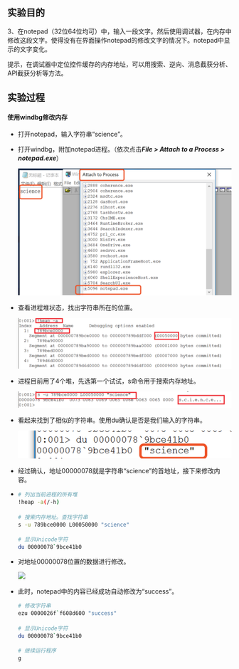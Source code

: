 ## 实验目的

3、在notepad（32位64位均可）中，输入一段文字。然后使用调试器，在内存中修改这段文字。使得没有在界面操作notepad的修改文字的情况下。notepad中显示的文字变化。

提示，在调试器中定位控件缓存的内存地址，可以用搜索、逆向、消息截获分析、API截获分析等方法。

## 实验过程

#### 使用windbg修改内存

- 打开notepad，输入字符串“science”。

- 打开windbg，附加notepad进程。（依次点击***File > Attach to a Process > notepad.exe***）

  ![](images/attach.png)

- 查看进程堆状态，找出字符串所在的位置。

  ![](images/heap-a.png)

- 进程目前用了4个堆，先选第一个试试，s命令用于搜索内存地址。

  ![](images/s-u.png)

- 看起来找到了相似的字符串。使用du确认是否是我们输入的字符串。

  ![](images/du.png)

- 经过确认，地址00000078就是字符串“science”的首地址，接下来修改内容。

- ```bash
  # 列出当前进程的所有堆
  !heap -a(/-h)
  
  # 搜索内存地址。查找字符串
  s -u 789bce0000 L00050000 "science"
  
  # 显示Unicode字符
  du 00000078`9bce41b0
  ```

- 对地址00000078位置的数据进行修改。

  ![](images/modify.png)

- 此时，notepad中的内容已经成功自动修改为“success”。

  ```bash
  # 修改字符串
  ezu 0000026f`f608d600 "success"
  
  # 显示Unicode字符
  du 00000078`9bce41b0
  
  # 继续运行程序
  g
  ```

  